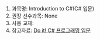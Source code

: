 1. 과목명: Introduction to C#(C# 입문)
2. 권장 선수과목: None
3. 사용 교재: 
4. 참고자료: [Do it! C# 프로그래밍 입문](https://www.inflearn.com/course/%EB%91%90%EC%9E%87-%EC%94%A8%EC%83%B5-%ED%94%84%EB%A1%9C%EA%B7%B8%EB%9E%98%EB%B0%8D-%EC%9E%85%EB%AC%B8#curriculum)



